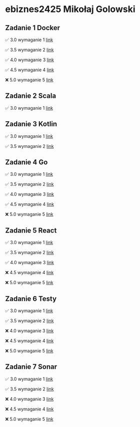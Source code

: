 # ebiznes2425 Mikołaj Golowski

## Zadanie 1 Docker

✅ 3.0 wymaganie 1 [link](https://github.com/MikolajGolowski/ebiznes2425)

✅ 3.5 wymaganie 2 [link](https://github.com/MikolajGolowski/ebiznes2425)

✅ 4.0 wymaganie 3 [link](https://github.com/MikolajGolowski/ebiznes2425)

✅ 4.5 wymaganie 4 [link](https://github.com/MikolajGolowski/ebiznes2425)

❌ 5.0 wymaganie 5 [link](https://github.com/MikolajGolowski/ebiznes2425)

## Zadanie 2 Scala

✅ 3.0 wymaganie 1 [link](https://github.com/MikolajGolowski/ebiznes2425)

## Zadanie 3 Kotlin

✅ 3.0 wymaganie 1 [link](https://github.com/MikolajGolowski/ebiznes2425)

✅ 3.5 wymaganie 2 [link](https://github.com/MikolajGolowski/ebiznes2425)

## Zadanie 4 Go

✅ 3.0 wymaganie 1 [link](https://github.com/MikolajGolowski/ebiznes2425)

✅ 3.5 wymaganie 2 [link](https://github.com/MikolajGolowski/ebiznes2425)

✅ 4.0 wymaganie 3 [link](https://github.com/MikolajGolowski/ebiznes2425)

✅ 4.5 wymaganie 4 [link](https://github.com/MikolajGolowski/ebiznes2425)

❌ 5.0 wymaganie 5 [link](https://github.com/MikolajGolowski/ebiznes2425)

## Zadanie 5 React

✅ 3.0 wymaganie 1 [link](https://github.com/MikolajGolowski/ebiznes2425)

✅ 3.5 wymaganie 2 [link](https://github.com/MikolajGolowski/ebiznes2425)

✅ 4.0 wymaganie 3 [link](https://github.com/MikolajGolowski/ebiznes2425)

❌ 4.5 wymaganie 4 [link](https://github.com/MikolajGolowski/ebiznes2425)

❌ 5.0 wymaganie 5 [link](https://github.com/MikolajGolowski/ebiznes2425)

## Zadanie 6 Testy

✅ 3.0 wymaganie 1 [link](https://github.com/MikolajGolowski/ebiznes2425)

✅ 3.5 wymaganie 2 [link](https://github.com/MikolajGolowski/ebiznes2425)

❌ 4.0 wymaganie 3 [link](https://github.com/MikolajGolowski/ebiznes2425)

❌ 4.5 wymaganie 4 [link](https://github.com/MikolajGolowski/ebiznes2425)

❌ 5.0 wymaganie 5 [link](https://github.com/MikolajGolowski/ebiznes2425)


## Zadanie 7 Sonar

✅ 3.0 wymaganie 1 [link](https://github.com/MikolajGolowski/ebiznes2425)

✅ 3.5 wymaganie 2 [link](https://github.com/MikolajGolowski/ebiznes2425)

❌ 4.0 wymaganie 3 [link](https://github.com/MikolajGolowski/ebiznes2425)

❌ 4.5 wymaganie 4 [link](https://github.com/MikolajGolowski/ebiznes2425)

❌ 5.0 wymaganie 5 [link](https://github.com/MikolajGolowski/ebiznes2425)